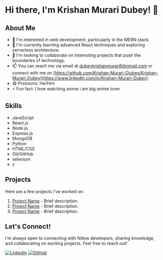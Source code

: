 # Hi there, I'm Krishan Murari Dubey! 👋

## About Me

- 👀 I'm interested in web development, particularly in the MERN stack.
- 🌱 I'm currently learning advanced React techniques and exploring serverless architecture.
- 💞️ I'm looking to collaborate on interesting projects that push the boundaries of technology.
- 📫 You can reach me via email at [dubeykrishanmurari6@gmail.com](dubeykrishanmurari6@gmail.com) or connect with me on [https://github.com/Krishan-Murari-Diubey/Krishan-Murari-Dubey](https://www.linkedin.com/in/Krishan-Murari-Dubey).
- 😄 Pronouns: He/Him
- ⚡ Fun fact: I love watching anime i am big anime lover

## Skills

- JavaScript
- React.js
- Node.js
- Express.js
- MongoDB
- Python
- HTML/CSS
- Git/GitHub
- selenium
- c

## Projects

Here are a few projects I've worked on:

1. [Project Name](link) - Brief description.
2. [Project Name](link) - Brief description.
3. [Project Name](link) - Brief description.

## Let's Connect!

I'm always open to connecting with fellow developers, sharing knowledge, and collaborating on exciting projects. Feel free to reach out!

[![LinkedIn](https://img.shields.io/badge/LinkedIn-Connect-blue)](https://www.linkedin.com/in/yourusername)
[![GitHub](https://img.shields.io/badge/GitHub-Follow-black)](https://github.com/Krishan-Murari-Diubey)

